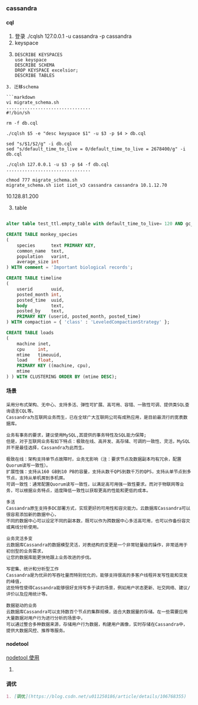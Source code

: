 ### cassandra

#### cql

1. 登录 ./cqlsh 127.0.0.1 -u cassandra -p cassandra
2. keyspace
3. ```
   DESCRIBE KEYSPACES 
   use keyspace 
   DESCRIBE SCHEMA
   DROP KEYSPACE excelsior;
   DESCRIBE TABLES

```
3. 迁移schema

```markdown
vi migrate_schema.sh
................................
#!/bin/sh

rm -f db.cql

./cqlsh $5 -e "desc keyspace $1" -u $3 -p $4 > db.cql

sed "s/$1/$2/g" -i db.cql
sed "s/default_time_to_live = 0/default_time_to_live = 2678400/g" -i db.cql

./cqlsh 127.0.0.1 -u $3 -p $4 -f db.cql
................................

chmod 777 migrate_schema.sh
migrate_schema.sh iiot iiot_v3 cassandra cassandra 10.1.12.70
```



10.128.81.200

3. table

```sql

alter table test_ttl.empty_table with default_time_to_live= 120 AND gc_grace_seconds = 0;

CREATE TABLE monkey_species
(
    species      text PRIMARY KEY,
    common_name  text,
    population   varint,
    average_size int
) WITH comment = 'Important biological records';

CREATE TABLE timeline
(
    userid       uuid,
    posted_month int,
    posted_time  uuid,
    body         text,
    posted_by    text,
    PRIMARY KEY (userid, posted_month, posted_time)
) WITH compaction = { 'class' : 'LeveledCompactionStrategy' };

CREATE TABLE loads
(
    machine inet,
    cpu     int,
    mtime   timeuuid,
    load    float,
    PRIMARY KEY ((machine, cpu),
    mtime
) ) WITH CLUSTERING ORDER BY (mtime DESC);
```

#### 场景

```
采用分布式架构、无中心、支持多活、弹性可扩展、高可用、容错、一致性可调、提供类SQL查询语言CQL等。
Cassandra为互联网业务而生，已在全球广大互联网公司有成熟应用，是目前最流行的宽表数据库。
```

```
业务有事务的要求，建议使用MySQL,其提供的事务特性及SQL能力保障;
但是，对于互联网业务有如下特点：极致在线、高并发、高存储、可调的一致性、灵活，MySQL并不是最佳选择，Cassandra为此而生。

极致在线：架构支持单节点故障时，业务无影响（注：要求节点及数据副本均有冗余，配置Quorum读写一致性）。
扩展性强：支持从160 GB到10 PB的容量，支持从数千QPS到数千万的QPS，支持从单节点到多节点，支持从单机房到多机房。
可调一致性：通常配置Quorum读写一致性，以满足高可用强一致性要求。而对于物联网等业务，可以根据业务特点，适度降低一致性以获取更高的性能和更低的成本。
```

``` 
多活
Cassandra原生支持多DC部署方式，实现更好的可用性和容灾能力。云数据库Cassandra可以很容易添加新的数据中心，
不同的数据中心可以设定不同的副本数，既可以作为跨数据中心多活高可用，也可以作备份容灾或离线分析使用。

业务灵活多变
云数据库Cassandra的数据模型灵活，对表结构的变更是一个非常轻量级的操作，非常适用于初创型的业务需求，
让您的数据库能更快地跟上业务改进的步伐。

写密集、统计和分析型工作
Cassandra是为优异的写吞吐量而特别优化的，能够支持很高的多客户线程并发写性能和突发的峰值，
这些特性使得Cassandra能够很好支持写多于读的场景，例如用户状态更新、社交网络、建议/评价以及应用统计等。

数据驱动的业务
云数据库Cassandra可以支持数百个节点的集群规模，适合大数据量的存储。在一些需要应用大量数据对用户行为进行分析的场景中，
可以通过整合多种数据来源，存储用户行为数据，构建用户画像，实时存储在Cassandra中，提供大数据风控、推荐等服务。
```

#### nodetool

[nodetool 使用](https://blog.csdn.net/u011250186/article/details/106762617)

1.

#### 调优

```markdown
1. [调优](https://blog.csdn.net/u011250186/article/details/106768355)
```

